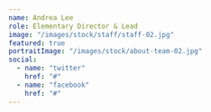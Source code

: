 ```yaml
---
name: Andrea Lee
role: Elementary Director & Lead
image: "/images/stock/staff/staff-02.jpg"
featured: true
portraitImage: "/images/stock/about-team-02.jpg"
social:
  - name: "twitter"
    href: "#"
  - name: "facebook"
    href: "#"
---
```

